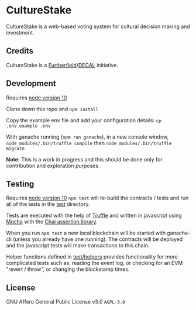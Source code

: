 # CultureStake

CultureStake is a web-based voting system for cultural decision making and investment.

## Credits

CultureStake is a [Furtherfield](https://www.furtherfield.org/)/[DECAL](http://www.decal.is/) initiative.

## Development

Requires [node version 10](https://nodejs.org/en/download/)

Clone down this repo and `npm install`

Copy the example env file and add your configuration details: `cp .env.example .env`

With ganache running (`npm run ganache`), in a new console window, `node_modules/.bin/truffle compile` then `node_modules/.bin/truffle migrate`

**Note:** This is a work in progress and this should be done only for contribution and exploration purposes.

## Testing

Requires [node version 10](https://nodejs.org/en/download/)
`npm test` will re-build the contracts / tests and run all of the tests in the [test](test) directory.

Tests are executed with the help of [Truffle](https://truffleframework.com/docs/truffle/testing/writing-tests-in-javascript) and written in javascript using [Mocha](https://mochajs.org/) with the [Chai assertion library](https://www.chaijs.com/). 

When you run `npm test` a new local blockchain will be started with ganache-cli (unless you already have one running). The contracts will be deployed and the javascript tests will make transactions to this chain.

Helper functions defined in [test/helpers](test/helpers) provides functionality for more complicated tests such as: reading the event log, or checking for an EVM "revert / throw", or changing the blockstamp times.

## License

GNU Affero General Public License v3.0 `AGPL-3.0`